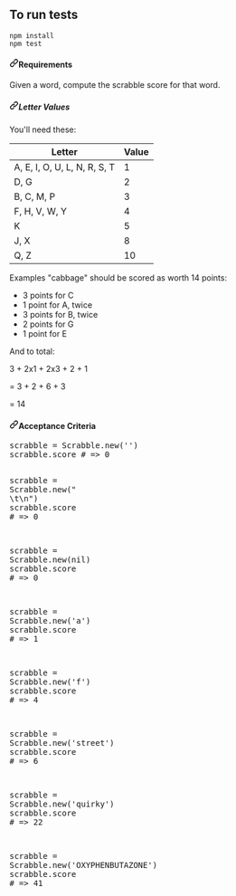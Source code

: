 ## To run tests

```
npm install
npm test
```

<article class="markdown-body entry-content container-lg" itemprop="text">
  <h4>
    <a
      id="user-content-requirements"
      class="anchor"
      aria-hidden="true"
      href="#requirements"
      ><svg
        class="octicon octicon-link"
        viewBox="0 0 16 16"
        version="1.1"
        width="16"
        height="16"
        aria-hidden="true"
      >
        <path
          fill-rule="evenodd"
          d="M7.775 3.275a.75.75 0 001.06 1.06l1.25-1.25a2 2 0 112.83 2.83l-2.5 2.5a2 2 0 01-2.83 0 .75.75 0 00-1.06 1.06 3.5 3.5 0 004.95 0l2.5-2.5a3.5 3.5 0 00-4.95-4.95l-1.25 1.25zm-4.69 9.64a2 2 0 010-2.83l2.5-2.5a2 2 0 012.83 0 .75.75 0 001.06-1.06 3.5 3.5 0 00-4.95 0l-2.5 2.5a3.5 3.5 0 004.95 4.95l1.25-1.25a.75.75 0 00-1.06-1.06l-1.25 1.25a2 2 0 01-2.83 0z"
        ></path></svg></a
    >Requirements
  </h4>
  <p>Given a word, compute the scrabble score for that word.</p>
  <h5>
    <a
      id="user-content-letter-values"
      class="anchor"
      aria-hidden="true"
      href="#letter-values"
      ><svg
        class="octicon octicon-link"
        viewBox="0 0 16 16"
        version="1.1"
        width="16"
        height="16"
        aria-hidden="true"
      >
        <path
          fill-rule="evenodd"
          d="M7.775 3.275a.75.75 0 001.06 1.06l1.25-1.25a2 2 0 112.83 2.83l-2.5 2.5a2 2 0 01-2.83 0 .75.75 0 00-1.06 1.06 3.5 3.5 0 004.95 0l2.5-2.5a3.5 3.5 0 00-4.95-4.95l-1.25 1.25zm-4.69 9.64a2 2 0 010-2.83l2.5-2.5a2 2 0 012.83 0 .75.75 0 001.06-1.06 3.5 3.5 0 00-4.95 0l-2.5 2.5a3.5 3.5 0 004.95 4.95l1.25-1.25a.75.75 0 00-1.06-1.06l-1.25 1.25a2 2 0 01-2.83 0z"
        ></path></svg></a
    >Letter Values
  </h5>
  <p>You'll need these:</p>
  <table>
    <thead>
      <tr>
        <th>Letter</th>
        <th>Value</th>
      </tr>
    </thead>
    <tbody>
      <tr>
        <td>A, E, I, O, U, L, N, R, S, T</td>
        <td>1</td>
      </tr>
      <tr>
        <td>D, G</td>
        <td>2</td>
      </tr>
      <tr>
        <td>B, C, M, P</td>
        <td>3</td>
      </tr>
      <tr>
        <td>F, H, V, W, Y</td>
        <td>4</td>
      </tr>
      <tr>
        <td>K</td>
        <td>5</td>
      </tr>
      <tr>
        <td>J, X</td>
        <td>8</td>
      </tr>
      <tr>
        <td>Q, Z</td>
        <td>10</td>
      </tr>
    </tbody>
  </table>
  <p>Examples "cabbage" should be scored as worth 14 points:</p>
  <ul>
    <li>3 points for C</li>
    <li>1 point for A, twice</li>
    <li>3 points for B, twice</li>
    <li>2 points for G</li>
    <li>1 point for E</li>
  </ul>
  <p>And to total:</p>
  <p>3 + 2x1 + 2x3 + 2 + 1</p>
  <p>= 3 + 2 + 6 + 3</p>
  <p>= 14</p>
  <h4>
    <a
      id="user-content-acceptance-criteria"
      class="anchor"
      aria-hidden="true"
      href="#acceptance-criteria"
      ><svg
        class="octicon octicon-link"
        viewBox="0 0 16 16"
        version="1.1"
        width="16"
        height="16"
        aria-hidden="true"
      >
        <path
          fill-rule="evenodd"
          d="M7.775 3.275a.75.75 0 001.06 1.06l1.25-1.25a2 2 0 112.83 2.83l-2.5 2.5a2 2 0 01-2.83 0 .75.75 0 00-1.06 1.06 3.5 3.5 0 004.95 0l2.5-2.5a3.5 3.5 0 00-4.95-4.95l-1.25 1.25zm-4.69 9.64a2 2 0 010-2.83l2.5-2.5a2 2 0 012.83 0 .75.75 0 001.06-1.06 3.5 3.5 0 00-4.95 0l-2.5 2.5a3.5 3.5 0 004.95 4.95l1.25-1.25a.75.75 0 00-1.06-1.06l-1.25 1.25a2 2 0 01-2.83 0z"
        ></path></svg></a
    >Acceptance Criteria
  </h4>
  <div class="highlight highlight-source-ruby">
    <pre><span class="pl-s1">scrabble</span> <span class="pl-c1">=</span> <span class="pl-v">Scrabble</span><span class="pl-kos">.</span><span class="pl-en">new</span><span class="pl-kos">(</span><span class="pl-s">''</span><span class="pl-kos">)</span>
<span class="pl-s1">scrabble</span><span class="pl-kos">.</span><span class="pl-en">score</span> <span class="pl-c"># =&gt; 0</span>

<span class="pl-s1">scrabble</span> <span class="pl-c1">=</span> <span class="pl-v">Scrabble</span><span class="pl-kos">.</span><span class="pl-en">new</span><span class="pl-kos">(</span><span class="pl-s">" <span class="pl-cce">\t</span><span class="pl-cce">\n</span>"</span><span class="pl-kos">)</span>
<span class="pl-s1">scrabble</span><span class="pl-kos">.</span><span class="pl-en">score</span> <span class="pl-c"># =&gt; 0</span>

<span class="pl-s1">scrabble</span> <span class="pl-c1">=</span> <span class="pl-v">Scrabble</span><span class="pl-kos">.</span><span class="pl-en">new</span><span class="pl-kos">(</span><span class="pl-c1">nil</span><span class="pl-kos">)</span>
<span class="pl-s1">scrabble</span><span class="pl-kos">.</span><span class="pl-en">score</span> <span class="pl-c"># =&gt; 0</span>

<span class="pl-s1">scrabble</span> <span class="pl-c1">=</span> <span class="pl-v">Scrabble</span><span class="pl-kos">.</span><span class="pl-en">new</span><span class="pl-kos">(</span><span class="pl-s">'a'</span><span class="pl-kos">)</span>
<span class="pl-s1">scrabble</span><span class="pl-kos">.</span><span class="pl-en">score</span> <span class="pl-c"># =&gt; 1</span>

<span class="pl-s1">scrabble</span> <span class="pl-c1">=</span> <span class="pl-v">Scrabble</span><span class="pl-kos">.</span><span class="pl-en">new</span><span class="pl-kos">(</span><span class="pl-s">'f'</span><span class="pl-kos">)</span>
<span class="pl-s1">scrabble</span><span class="pl-kos">.</span><span class="pl-en">score</span> <span class="pl-c"># =&gt; 4</span>

<span class="pl-s1">scrabble</span> <span class="pl-c1">=</span> <span class="pl-v">Scrabble</span><span class="pl-kos">.</span><span class="pl-en">new</span><span class="pl-kos">(</span><span class="pl-s">'street'</span><span class="pl-kos">)</span>
<span class="pl-s1">scrabble</span><span class="pl-kos">.</span><span class="pl-en">score</span> <span class="pl-c"># =&gt; 6</span>

<span class="pl-s1">scrabble</span> <span class="pl-c1">=</span> <span class="pl-v">Scrabble</span><span class="pl-kos">.</span><span class="pl-en">new</span><span class="pl-kos">(</span><span class="pl-s">'quirky'</span><span class="pl-kos">)</span>
<span class="pl-s1">scrabble</span><span class="pl-kos">.</span><span class="pl-en">score</span> <span class="pl-c"># =&gt; 22</span>

<span class="pl-s1">scrabble</span> <span class="pl-c1">=</span> <span class="pl-v">Scrabble</span><span class="pl-kos">.</span><span class="pl-en">new</span><span class="pl-kos">(</span><span class="pl-s">'OXYPHENBUTAZONE'</span><span class="pl-kos">)</span>
<span class="pl-s1">scrabble</span><span class="pl-kos">.</span><span class="pl-en">score</span> <span class="pl-c"># =&gt; 41</span></pre>

  </div>
</article>
